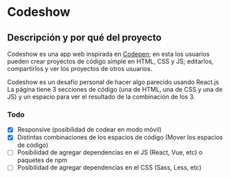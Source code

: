 # Codeshow

## Descripción y por qué del proyecto

Codeshow es una app web inspirada en [Codepen](https://codepen.io/); en esta los usuarios pueden crear proyectos de código simple en HTML, CSS y JS; editarlos, compartirlos y ver los proyectos de otros usuarios.

Codeshow es un desafío personal de hacer algo parecido usando React.js
La página tiene 3 secciones de código (una de HTML, una de CSS y una de JS) y un espacio para ver el resultado de la combinación de los 3.

### Todo

- [X] Responsive (posibilidad de codear en modo móvil)
- [X] Distintas combinaciones de los espacios de código (Mover los espacios de código)
- [ ] Posibilidad de agregar dependencias en el JS (React, Vue, etc) o paquetes de npm
- [ ] Posibilidad de agregar dependencias en el CSS (Sass, Less, etc)
